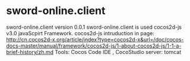 # sword-online.client
sword-online.client version 0.0.1
sword-online.client is used cocos2d-js v3.0 javaScpirt Framework.
cocos2d-js intruduction in page:
http://cn.cocos2d-x.org/article/index?type=cocos2d-x&url=/doc/cocos-docs-master/manual/framework/cocos2d-js/1-about-cocos2d-js/1-1-a-brief-history/zh.md
Tools: Cocos Code IDE , CocoStudio 
server: tomcat
